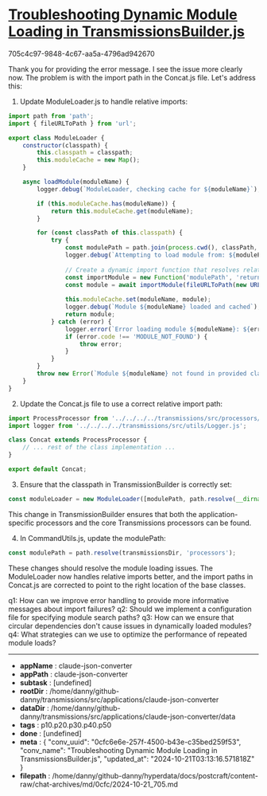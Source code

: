 # [Troubleshooting Dynamic Module Loading in TransmissionsBuilder.js](https://claude.ai/chat/0cfc6e6e-257f-4500-b43e-c35bed259f53)

705c4c97-9848-4c67-aa5a-4796ad942670

 Thank you for providing the error message. I see the issue more clearly now. The problem is with the import path in the Concat.js file. Let's address this:

1. Update ModuleLoader.js to handle relative imports:

```javascript
import path from 'path';
import { fileURLToPath } from 'url';

export class ModuleLoader {
    constructor(classpath) {
        this.classpath = classpath;
        this.moduleCache = new Map();
    }

    async loadModule(moduleName) {
        logger.debug(`ModuleLoader, checking cache for ${moduleName}`);

        if (this.moduleCache.has(moduleName)) {
            return this.moduleCache.get(moduleName);
        }

        for (const classPath of this.classpath) {
            try {
                const modulePath = path.join(process.cwd(), classPath, `${moduleName}.js`);
                logger.debug(`Attempting to load module from: ${modulePath}`);
                
                // Create a dynamic import function that resolves relative paths
                const importModule = new Function('modulePath', 'return import(modulePath)');
                const module = await importModule(fileURLToPath(new URL(modulePath, import.meta.url)));
                
                this.moduleCache.set(moduleName, module);
                logger.debug(`Module ${moduleName} loaded and cached`);
                return module;
            } catch (error) {
                logger.error(`Error loading module ${moduleName}: ${error.message}`);
                if (error.code !== 'MODULE_NOT_FOUND') {
                    throw error;
                }
            }
        }
        throw new Error(`Module ${moduleName} not found in provided classpath`);
    }
}
```

2. Update the Concat.js file to use a correct relative import path:

```javascript
import ProcessProcessor from '../../../../transmissions/src/processors/base/ProcessProcessor.js';
import logger from '../../../../transmissions/src/utils/Logger.js';

class Concat extends ProcessProcessor {
    // ... rest of the class implementation ...
}

export default Concat;
```

3. Ensure that the classpath in TransmissionBuilder is correctly set:

```javascript
const moduleLoader = new ModuleLoader([modulePath, path.resolve(__dirname, '..')]);
```

This change in TransmissionBuilder ensures that both the application-specific processors and the core Transmissions processors can be found.

4. In CommandUtils.js, update the modulePath:

```javascript
const modulePath = path.resolve(transmissionsDir, 'processors');
```

These changes should resolve the module loading issues. The ModuleLoader now handles relative imports better, and the import paths in Concat.js are corrected to point to the right location of the base classes.

q1: How can we improve error handling to provide more informative messages about import failures?
q2: Should we implement a configuration file for specifying module search paths?
q3: How can we ensure that circular dependencies don't cause issues in dynamically loaded modules?
q4: What strategies can we use to optimize the performance of repeated module loads?

---

* **appName** : claude-json-converter
* **appPath** : claude-json-converter
* **subtask** : [undefined]
* **rootDir** : /home/danny/github-danny/transmissions/src/applications/claude-json-converter
* **dataDir** : /home/danny/github-danny/transmissions/src/applications/claude-json-converter/data
* **tags** : p10.p20.p30.p40.p50
* **done** : [undefined]
* **meta** : {
  "conv_uuid": "0cfc6e6e-257f-4500-b43e-c35bed259f53",
  "conv_name": "Troubleshooting Dynamic Module Loading in TransmissionsBuilder.js",
  "updated_at": "2024-10-21T03:13:16.571818Z"
}
* **filepath** : /home/danny/github-danny/hyperdata/docs/postcraft/content-raw/chat-archives/md/0cfc/2024-10-21_705.md